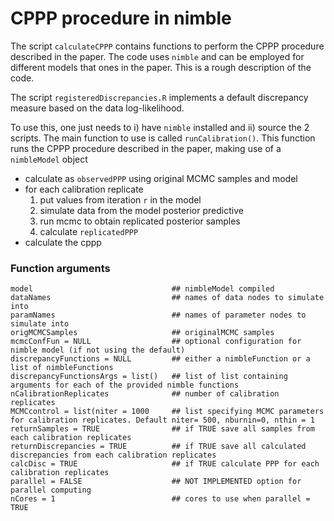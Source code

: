 # CPPP procedure in nimble

The script `calculateCPPP` contains functions to perform the CPPP procedure described in the paper. The code uses `nimble` and can be employed for different models that ones in the paper. This is a rough description of the code.

The script `registeredDiscrepancies.R` implements a default discrepancy measure based on the data log-likelihood. 

To use this, one just needs to i) have `nimble` installed and ii) source the 2 scripts. The main function to use is called `runCalibration()`.
This function runs the CPPP procedure described in the paper, making use of a `nimbleModel` object

- calculate as `observedPPP` using original MCMC samples and model
- for each calibration replicate
	1. put values from iteration `r` in the model        
    2. simulate data from the model posterior predictive
    3. run mcmc to obtain replicated posterior samples        
    4. calculate `replicatedPPP`
- calculate the cppp

### Function arguments
```
model                               ## nimbleModel compiled
dataNames                           ## names of data nodes to simulate into
paramNames                          ## names of parameter nodes to simulate into
origMCMCSamples                     ## originalMCMC samples
mcmcConfFun = NULL                  ## optional configuration for nimble model (if not using the default)	
discrepancyFunctions = NULL         ## either a nimbleFunction or a list of nimbleFunctions
discrepancyFunctionsArgs = list()   ## list of list containing arguments for each of the provided nimble functions 
nCalibrationReplicates              ## number of calibration replicates
MCMCcontrol = list(niter = 1000     ## list specifying MCMC parameters for calibration replicates. Default niter= 500, nburnin=0, nthin = 1
returnSamples = TRUE                ## if TRUE save all samples from each calibration replicates                  
returnDiscrepancies = TRUE          ## if TRUE save all calculated discrepancies from each calibration replicates              
calcDisc = TRUE                     ## if TRUE calculate PPP for each calibration replicates              
parallel = FALSE                    ## NOT IMPLEMENTED option for parallel computing 
nCores = 1                          ## cores to use when parallel = TRUE              

```
